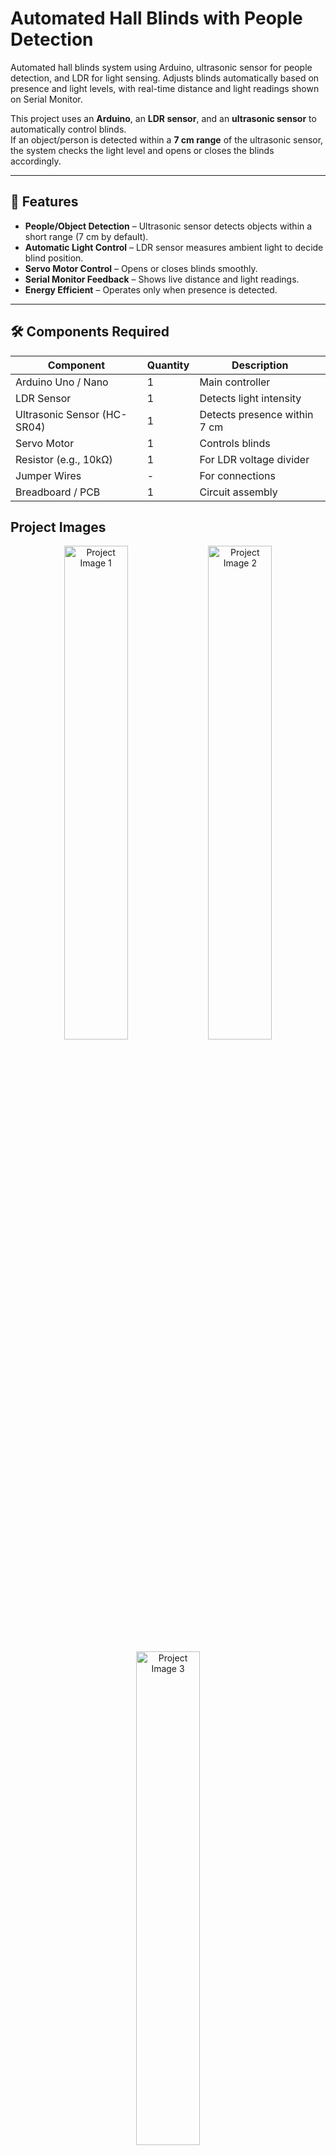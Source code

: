 # Automated Hall Blinds with People Detection

Automated hall blinds system using Arduino, ultrasonic sensor for people detection, and LDR for light sensing. Adjusts blinds automatically based on presence and light levels, with real-time distance and light readings shown on Serial Monitor.

This project uses an **Arduino**, an **LDR sensor**, and an **ultrasonic sensor** to automatically control blinds.  
If an object/person is detected within a **7 cm range** of the ultrasonic sensor, the system checks the light level and opens or closes the blinds accordingly.

---

## 📌 Features
- **People/Object Detection** – Ultrasonic sensor detects objects within a short range (7 cm by default).
- **Automatic Light Control** – LDR sensor measures ambient light to decide blind position.
- **Servo Motor Control** – Opens or closes blinds smoothly.
- **Serial Monitor Feedback** – Shows live distance and light readings.
- **Energy Efficient** – Operates only when presence is detected.

---

## 🛠 Components Required
| Component | Quantity | Description |
|-----------|----------|-------------|
| Arduino Uno / Nano | 1 | Main controller |
| LDR Sensor | 1 | Detects light intensity |
| Ultrasonic Sensor (HC-SR04) | 1 | Detects presence within 7 cm |
| Servo Motor | 1 | Controls blinds |
| Resistor (e.g., 10kΩ) | 1 | For LDR voltage divider |
| Jumper Wires | - | For connections |
| Breadboard / PCB | 1 | Circuit assembly |

## Project Images
<p align="center">
  <img src="images/images1.jpg" alt="Project Image 1" width="45%">
  <img src="images/images2.jpg" alt="Project Image 2" width="45%">
</p>
<p align="center">
  <img src="images/images3.jpg" alt="Project Image 3" width="45%">
</p>
## Video
[![Watch the Video](images/images2.jpg)](images/Untitled (1).mp4)